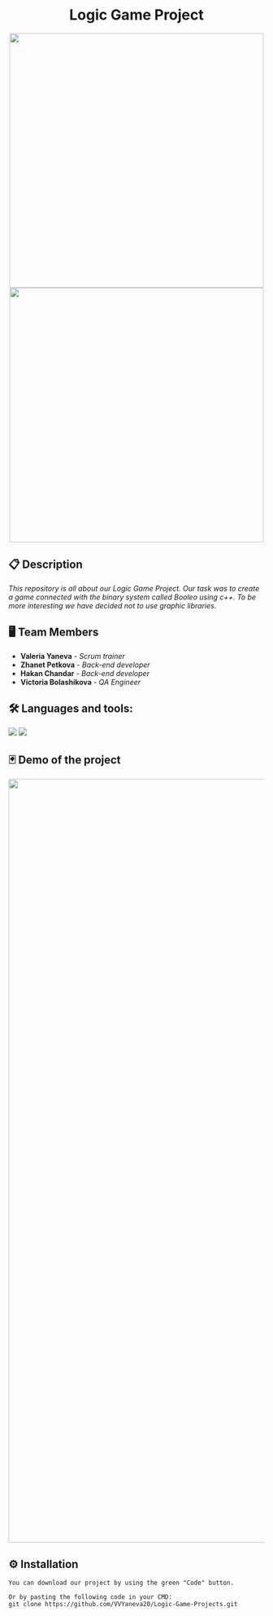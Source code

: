 <h1 align="center">Logic Game Project</h1>

<p align="center">
<img src="https://github.com/VVYaneva20/Logic-Game-Projects/blob/main/Documentation/Images/logo_darkTheme.png#gh-dark-mode-only" width="500px"> 
<img src="https://github.com/VVYaneva20/Logic-Game-Projects/blob/main/Documentation/Images/logo_lightTheme.png#gh-light-mode-only" width="500px"> 
 </p>
 

 ## 📋 Description
    
*This repository is all about our Logic Game Project. Our task was to create a game connected with the binary system called Booleo using c++. To be more interesting we have decided not to use graphic libraries.*  

## 🖥 Team Members
* **Valeria Yaneva** - *Scrum trainer* 
* **Zhanet Petkova** - *Back-end developer* 
* **Hakan Chandar** - *Back-end developer* 
* **Victoria Bolashikova** - *QA Engineer* 

## 🛠️ Languages and tools:

<p align="left"> 
    
 <img src="https://img.icons8.com/color/48/000000/c-plus-plus-logo.png"/>
 <img src="https://img.icons8.com/fluency/48/000000/visual-studio-2019.png"/>
</p>

 ## 🃏 Demo of the project

<p align="center">
<img src="https://github.com/VVYaneva20/Logic-Game-Projects/blob/main/Documentation/Images/demo.png" width = "1500px" >
</p>
  
## ⚙ Installation
```
You can download our project by using the green "Code" button.

Or by pasting the following code in your CMD:
git clone https://github.com/VVYaneva20/Logic-Game-Projects.git
